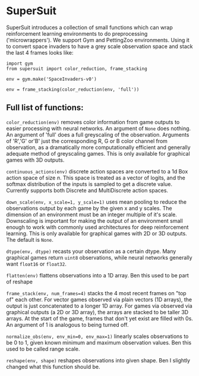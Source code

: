 # SuperSuit

SuperSuit introduces a collection of small functions which can wrap reinforcement learning environments to do preprocessing ('microwrappers').
We support Gym and PettingZoo environments. Using it to convert space invaders to have a grey scale observation space and stack the last 4 frames looks like:

```
import gym
from supersuit import color_reduction, frame_stacking

env = gym.make('SpaceInvaders-v0')

env = frame_stacking(color_reduction(env, 'full'))
```


## Full list of functions:

`color_reduction(env)` removes color information from game outputs to easier processing with neural networks. An argument of `None` does nothing. An argument of 'full' does a full greyscaling of the observation. Arguments of 'R','G' or'B' just the corresponding R, G or B color channel from observation, as a dramatically more computationally efficient and generally adequate method of greyscaling games. This is only available for graphical games with 3D outputs.

`continuous_actions(env)` discrete action spaces are converted to a 1d Box action space of size *n*. This space is treated as a vector of logits, and the softmax distribution of the inputs is sampled to get a discrete value. Currently supports both Discrete and MultiDiscrete action spaces.

`down_scale(env, x_scale=1, y_scale=1)` uses mean pooling to reduce the observations output by each game by the given x and y scales. The dimension of an environment must be an integer multiple of it's scale. Downscaling is important for making the output of an environment small enough to work with commonly used architectures for deep reinforcement learning. This is only available for graphical games with 2D or 3D outputs. The default is `None`.

`dtype(env, dtype)` recasts your observation as a certain dtype. Many graphical games return `uint8` observations, while neural networks generally want `float16` or `float32`.

`flatten(env)` flattens observations into a 1D array. Ben this used to be part of reshape

`frame_stack(env, num_frames=4)` stacks the 4 most recent frames on "top of" each other. For vector games observed via plain vectors (1D arrays), the output is just concatenated to a longer 1D array. For games via observed via graphical outputs (a 2D or 3D array), the arrays are stacked to be taller 3D arrays. At the start of the game, frames that don't yet exist are filled with 0s. An argument of 1 is analogous to being turned off.

`normalize_obs(env, env_min=0, env_max=1)` linearly scales observations to be 0 to 1, given known minimum and maximum observation values. Ben this used to be called range scale.

`reshape(env, shape)` reshapes observations into given shape. Ben I slightly changed what this function should be.
